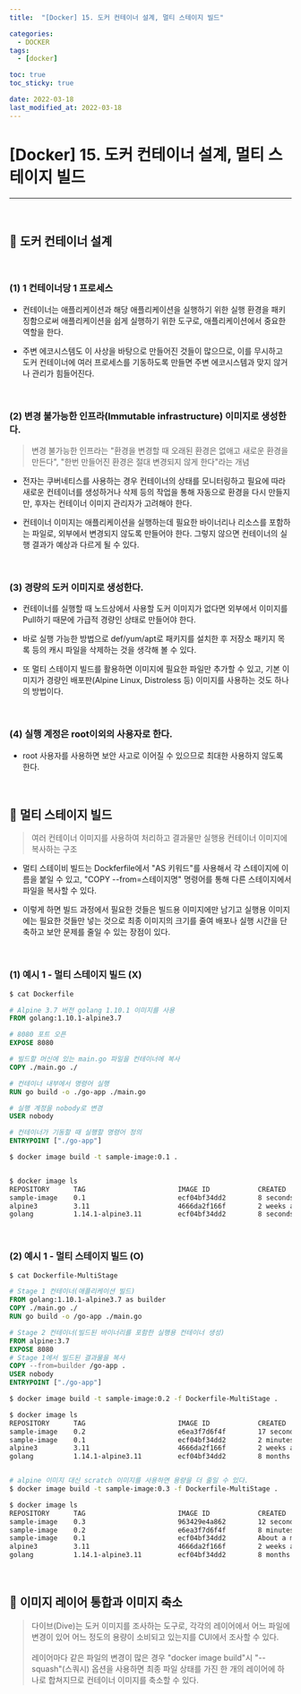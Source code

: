 ```yaml
---
title:  "[Docker] 15. 도커 컨테이너 설계, 멀티 스테이지 빌드" 

categories:
  - DOCKER
tags:
  - [docker]

toc: true
toc_sticky: true

date: 2022-03-18
last_modified_at: 2022-03-18
---
```

# [Docker] 15. 도커 컨테이너 설계, 멀티 스테이지 빌드
---

<style>
table {
    font-size: 12pt;
}
table th:first-of-type {
    width: 5%;
}
table th:nth-of-type(2) {
    width: 15%;
}
table th:nth-of-type(3) {
    width: 50%;
}
table th:nth-of-type(4) {
    width: 30%;
}
</style>

<br>

## 🔔 도커 컨테이너 설계

<br>

### (1) 1 컨테이너당 1 프로세스

- 컨테이너는 애플리케이션과 해당 애플리케이션을 실행하기 위한 실행 환경을 패키징함으로써 애플리케이션을 쉽게 실행하기 위한 도구로, 애플리케이션에서 중요한 역할을 한다.

- 주변 에코시스템도 이 사상을 바탕으로 만들어진 것들이 많으므로, 이를 무시하고 도커 컨테이너에 여러 프로세스를 기동하도록 만들면 주변 에코시스템과 맞지 않거나 관리가 힘들어진다.

<br>

### (2) 변경 불가능한 인프라(Immutable infrastructure) 이미지로 생성한다.

> 변경 불가능한 인프라는 "환경을 변경할 때 오래된 환경은 없애고 새로운 환경을 만든다", "한번 만들어진 환경은 절대 변경되지 않게 한다"라는 개념

- 전자는 쿠버네티스를 사용하는 경우 컨테이너의 상태를 모니터링하고 필요에 따라 새로운 컨테이너를 생성하거나 삭제 등의 작업을 통해 자동으로 환경을 다시 만들지만, 후자는 컨테이너 이미지 관리자가 고려해야 한다.

- 컨테이너 이미지는 애플리케이션을 실행하는데 필요한 바이너리나 리소스를 포함하는 파일로, 외부에서 변경되지 않도록 만들어야 한다. 그렇지 않으면 컨테이너의 실행 결과가 예상과 다르게 될 수 있다.

<br>

### (3) 경량의 도커 이미지로 생성한다.

- 컨테이너를 실행할 때 노드상에서 사용할 도커 이미지가 없다면 외부에서 이미지를 Pull하기 때문에 가급적 경량인 상태로 만들어야 한다.

- 바로 실행 가능한 방법으로 def/yum/apt로 패키지를 설치한 후 저장소 패키지 목록 등의 캐시 파일을 삭제하는 것을 생각해 볼 수 있다.

- 또 멀티 스테이지 빌드를 활용하면 이미지에 필요한 파일만 추가할 수 있고, 기본 이미지가 경량인 배포판(Alpine Linux, Distroless 등) 이미지를 사용하는 것도 하나의 방법이다.

<br>

### (4) 실행 계정은 root이외의 사용자로 한다.

- root 사용자를 사용하면 보안 사고로 이어질 수 있으므로 최대한 사용하지 않도록 한다.

<br>

## 🔔 멀티 스테이지 빌드

> 여러 컨테이너 이미지를 사용하여 처리하고 결과물만 실행용 컨테이너 이미지에 복사하는 구조

- 멀티 스테이비 빌드는 Dockferfile에서 "AS 키워드"를 사용해서 각 스테이지에 이름을 붙일 수 있고, "COPY --from=스테이지명" 명령어를 통해 다른 스테이지에서 파일을 복사할 수 있다.

- 이렇게 하면 빌드 과정에서 필요한 것들은 빌드용 이미지에만 남기고 실행용 이미지에는 필요한 것들만 넣는 것으로 최종 이미지의 크기를 줄여 배포나 실행 시간을 단축하고 보안 문제를 줄일 수 있는 장점이 있다.

<br>

### (1) 예시 1 - 멀티 스테이지 빌드 (X)

```dockerfile
$ cat Dockerfile

# Alpine 3.7 버전 golang 1.10.1 이미지를 사용
FROM golang:1.10.1-alpine3.7

# 8080 포트 오픈
EXPOSE 8080

# 빌드할 머신에 있는 main.go 파일을 컨테이너에 복사
COPY ./main.go ./

# 컨테이너 내부에서 명령어 실행
RUN go build -o ./go-app ./main.go

# 실행 계정을 nobody로 변경
USER nobody

# 컨테이너가 기동할 때 실행할 명령어 정의
ENTRYPOINT ["./go-app"]
```

```bash
$ docker image build -t sample-image:0.1 .


$ docker image ls
REPOSITORY      TAG                       IMAGE ID            CREATED         SIZE
sample-image    0.1                       ecf04bf34dd2        8 seconds ago   377MB
alpine3         3.11                      4666da2f166f        2 weeks ago     5.61MB
golang          1.14.1-alpine3.11         ecf04bf34dd2        8 seconds ago   377MB
```

<br>

### (2) 예시 1 - 멀티 스테이지 빌드 (O)

```dockerfile
$ cat Dockerfile-MultiStage

# Stage 1 컨테이너(애플리케이션 빌드)
FROM golang:1.10.1-alpine3.7 as builder
COPY ./main.go ./
RUN go build -o /go-app ./main.go

# Stage 2 컨테이너(빌드된 바이너리를 포함한 실행용 컨테이너 생성)
FROM alpine:3.7
EXPOSE 8080
# Stage 1에서 빌드된 결과물을 복사
COPY --from=builder /go-app .
USER nobody
ENTRYPOINT ["./go-app"]
```

```bash
$ docker image build -t sample-image:0.2 -f Dockerfile-MultiStage .

$ docker image ls
REPOSITORY      TAG                       IMAGE ID            CREATED              SIZE
sample-image    0.2                       e6ea3f7d6f4f        17 seconds ago       13.1MB
sample-image    0.1                       ecf04bf34dd2        2 minutes ago        377MB
alpine3         3.11                      4666da2f166f        2 weeks ago          5.61MB
golang          1.14.1-alpine3.11         ecf04bf34dd2        8 months ago        377MB


# alpine 이미지 대신 scratch 이미지를 사용하면 용량을 더 줄일 수 있다.
$ docker image build -t sample-image:0.3 -f Dockerfile-MultiStage .

$ docker image ls
REPOSITORY      TAG                       IMAGE ID            CREATED              SIZE
sample-image    0.3                       963429e4a862        12 seconds ago       7.41MB
sample-image    0.2                       e6ea3f7d6f4f        8 minutes ago        13.1MB
sample-image    0.1                       ecf04bf34dd2        About a minute ago   377MB
alpine3         3.11                      4666da2f166f        2 weeks ago          5.61MB
golang          1.14.1-alpine3.11         ecf04bf34dd2        8 months ago         377MB
```

<br>

## 🔔 이미지 레이어 통합과 이미지 축소

> 다이브(Dive)는 도커 이미지를 조사하는 도구로, 각각의 레이어에서 어느 파일에 변경이 있어 어느 정도의 용량이 소비되고 있는지를 CUI에서 조사할 수 있다. <br><br>
레이어마다 같은 파일의 변경이 많은 경우 "docker image build"시 "--squash"(스쿼시) 옵션을 사용하면 최종 파일 상태를 가진 한 개의 레이어에 하나로 합쳐지므로 컨테이너 이미지를 축소할 수 있다.

<br>
